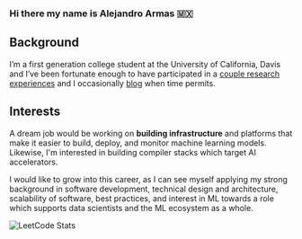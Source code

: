 ### Hi there my name is Alejandro Armas 🇲🇽

## Background

I’m a first generation college student at the University of California, Davis and I’ve been fortunate enough to have participated in a [couple research experiences](https://alejandroarmas.github.io/assets/AlejandroArmasResume.pdf) and I occasionally [blog](https://alejandroarmas.github.io) when time permits.

## Interests 

A dream job would be working on **building infrastructure** and platforms that make it easier to build, deploy, and monitor machine learning models. Likewise, I'm interested in building compiler stacks which target AI accelerators. 

I would like to grow into this career, as I can see myself applying my strong background in software development, technical design and architecture, scalability of software, best practices, and interest in ML towards a role which supports data scientists and the ML ecosystem as a whole.

![LeetCode Stats](https://leetcard.jacoblin.cool/armas?theme=dark&font=Cairo&ext=contest)
